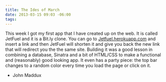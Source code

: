 ```yaml
---
title: The Ides of March
date: 2013-03-15 09:03 -06:00
tags:
---
```


This week I got my first app that I have created up on the web. It is called JetFuel and it is a Bit.ly clone. You can go to <a href="http://jetfuel.herokuapp.com">Jetfuel.herokuapp.com</a> and insert a link and then JetFuel will shorten it and give you back the new link that will redirect you the the same site. Building it was a good lesson in combining a database, Sinatra and a bit of HTML/CSS to make a functional and (reasonably) good looking app. It even has a party piece: the top bar changes to a random color every time you load the page or click on it. 

- John Maddux
